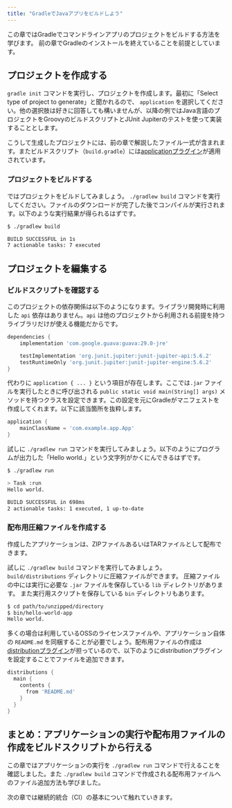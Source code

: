 ```yaml
---
title: "GradleでJavaアプリをビルドしよう"
---
```

この章ではGradleでコマンドラインアプリのプロジェクトをビルドする方法を学びます。
前の章でGradleのインストールを終えていることを前提としています。

## プロジェクトを作成する

`gradle init` コマンドを実行し、プロジェクトを作成します。最初に「Select type of project to generate」と聞かれるので、 `application` を選択してください。他の選択肢は好きに回答しても構いませんが、以降の例ではJava言語のプロジェクトをGroovyのビルドスクリプトとJUnit Jupiterのテストを使って実装することとします。

こうして生成したプロジェクトには、前の章で解説したファイル一式が含まれます。またビルドスクリプト（`build.gradle`）には[applicationプラグイン](https://docs.gradle.org/current/userguide/application_plugin.html)が適用されています。

### プロジェクトをビルドする
ではプロジェクトをビルドしてみましょう。 `./gradlew build` コマンドを実行してください。ファイルのダウンロードが完了した後でコンパイルが実行されます。以下のような実行結果が得られるはずです。

```sh
$ ./gradlew build

BUILD SUCCESSFUL in 1s
7 actionable tasks: 7 executed
```

## プロジェクトを編集する
### ビルドスクリプトを確認する
このプロジェクトの依存関係は以下のようになります。ライブラリ開発時に利用した `api` 依存はありません。`api` は他のプロジェクトから利用される前提を持つライブラリだけが使える機能だからです。

```groovy
dependencies {
    implementation 'com.google.guava:guava:29.0-jre'

    testImplementation 'org.junit.jupiter:junit-jupiter-api:5.6.2'
    testRuntimeOnly 'org.junit.jupiter:junit-jupiter-engine:5.6.2'
}
```

代わりに `application { ... }` という項目が存在します。ここでは`.jar` ファイルを実行したときに呼び出される `public static void main(String[] args)` メソッドを持つクラスを設定できます。この設定を元にGradleがマニフェストを作成してくれます。以下に該当箇所を抜粋します。

```groovy
application {
    mainClassName = 'com.example.app.App'
}
```

試しに `./gradlew run` コマンドを実行してみましょう。以下のようにプログラムが出力した「Hello world.」という文字列がかくにんできるはずです。

```sh
$ ./gradlew run                                                

> Task :run
Hello world.

BUILD SUCCESSFUL in 698ms
2 actionable tasks: 1 executed, 1 up-to-date
```

### 配布用圧縮ファイルを作成する

作成したアプリケーションは、ZIPファイルあるいはTARファイルとして配布できます。

試しに `./gradlew build` コマンドを実行してみましょう。 `build/distributions` ディレクトリに圧縮ファイルができます。
圧縮ファイルの中には実行に必要な `.jar` ファイルを保存している `lib` ディレクトリがあります。
また実行用スクリプトを保存している `bin` ディレクトリもあります。

```sh
$ cd path/to/unzipped/directory
$ bin/hello-world-app                          
Hello world.
```

多くの場合は利用しているOSSのライセンスファイルや、アプリケーション自体の `README.md` を同梱することが必要でしょう。配布用ファイルの作成は[distributionプラグイン](https://docs.gradle.org/current/userguide/distribution_plugin.html)が担っているので、以下のようにdistributionプラグインを設定することでファイルを追加できます。

```groovy
distributions {
  main {
    contents {
      from 'README.md'
    }
  }
}
```

## まとめ：アプリケーションの実行や配布用ファイルの作成をビルドスクリプトから行える

この章ではアプリケーションの実行を `./gradlew run` コマンドで行えることを確認しました。また `./gradlew build` コマンドで作成される配布用ファイルへのファイル追加方法も学びました。

次の章では継続的統合（CI）の基本について触れていきます。
